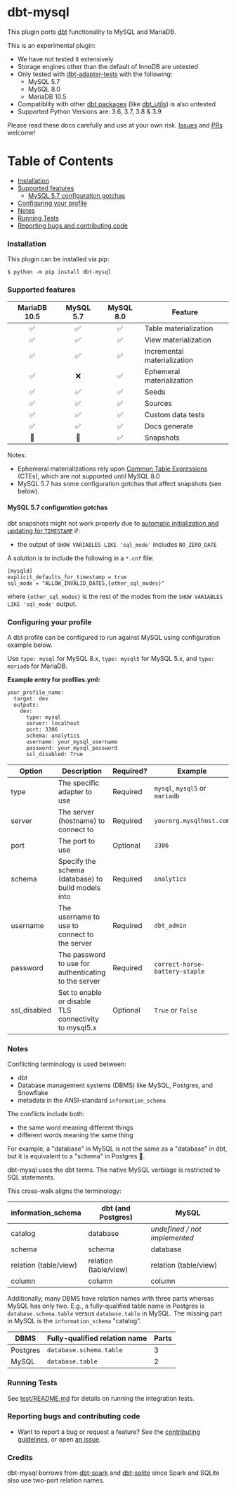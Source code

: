 # dbt-mysql

This plugin ports [dbt](https://getdbt.com) functionality to MySQL and MariaDB.

This is an experimental plugin:
- We have not tested it extensively
- Storage engines other than the default of InnoDB are untested
- Only tested with [dbt-adapter-tests](https://github.com/dbt-labs/dbt-adapter-tests) with the following:
  - MySQL 5.7
  - MySQL 8.0
  - MariaDB 10.5
- Compatiblity with other [dbt packages](https://hub.getdbt.com/) (like [dbt_utils](https://hub.getdbt.com/dbt-labs/dbt_utils/latest/)) is also untested
- Supported Python Versions are: 3.6, 3.7, 3.8 & 3.9

Please read these docs carefully and use at your own risk. [Issues](https://github.com/dbeatty10/dbt-mysql/issues/new) and [PRs](https://github.com/dbeatty10/dbt-mysql/blob/main/CONTRIBUTING.rst#contributing) welcome!

Table of Contents
=================

   * [Installation](#installation)
   * [Supported features](#supported-features)
      * [MySQL 5.7 configuration gotchas](#mysql-57-configuration-gotchas)
   * [Configuring your profile](#configuring-your-profile)
   * [Notes](#notes)
   * [Running Tests](#running-tests)
   * [Reporting bugs and contributing code](#reporting-bugs-and-contributing-code)

### Installation
This plugin can be installed via pip:

```shell
$ python -m pip install dbt-mysql
```

### Supported features

| MariaDB 10.5 | MySQL 5.7 | MySQL 8.0 | Feature                     |
|:---------:|:---------:|:---:|-----------------------------|
|     ✅     |     ✅     |  ✅  | Table materialization       |
|     ✅     |     ✅     |  ✅  | View materialization        |
|     ✅     |     ✅     |  ✅  | Incremental materialization |
|     ✅     |     ❌     |  ✅  | Ephemeral materialization   |
|     ✅     |     ✅     |  ✅  | Seeds                       |
|     ✅     |     ✅     |  ✅  | Sources                     |
|     ✅     |     ✅     |  ✅  | Custom data tests           |
|     ✅     |     ✅     |  ✅  | Docs generate               |
|     🤷     |     🤷     |  ✅  | Snapshots                   |

Notes:
- Ephemeral materializations rely upon [Common Table Expressions](https://en.wikipedia.org/wiki/Hierarchical_and_recursive_queries_in_SQL) (CTEs), which are not supported until MySQL 8.0
- MySQL 5.7 has some configuration gotchas that affect snapshots (see below).

#### MySQL 5.7 configuration gotchas

dbt snapshots might not work properly due to [automatic initialization and updating for `TIMESTAMP`](https://dev.mysql.com/doc/refman/5.7/en/timestamp-initialization.html) if:
- the output of `SHOW VARIABLES LIKE 'sql_mode'` includes `NO_ZERO_DATE`

A solution is to include the following in a `*.cnf` file:
```
[mysqld]
explicit_defaults_for_timestamp = true
sql_mode = "ALLOW_INVALID_DATES,{other_sql_modes}"
```
where `{other_sql_modes}` is the rest of the modes from the `SHOW VARIABLES LIKE 'sql_mode'` output.

### Configuring your profile

A dbt profile can be configured to run against MySQL using configuration example below.

Use `type: mysql` for MySQL 8.x, `type: mysql5` for MySQL 5.x, and `type: mariadb` for MariaDB.

**Example entry for profiles.yml:**

```
your_profile_name:
  target: dev
  outputs:
    dev:
      type: mysql
      server: localhost
      port: 3306
      schema: analytics
      username: your_mysql_username
      password: your_mysql_password
      ssl_disabled: True
```

| Option          | Description                                                                         | Required?                                                          | Example                                        |
| --------------- | ----------------------------------------------------------------------------------- | ------------------------------------------------------------------ | ---------------------------------------------- |
| type            | The specific adapter to use                                                         | Required                                                           | `mysql`, `mysql5` or `mariadb`                            |
| server          | The server (hostname) to connect to                                                 | Required                                                           | `yourorg.mysqlhost.com`                        |
| port            | The port to use                                                                     | Optional                                                           | `3306`                                         |
| schema          | Specify the schema (database) to build models into                                  | Required                                                           | `analytics`                                    |
| username        | The username to use to connect to the server                                        | Required                                                           | `dbt_admin`                                    |
| password        | The password to use for authenticating to the server                                | Required                                                           | `correct-horse-battery-staple`                 |
| ssl_disabled    | Set to enable or disable TLS connectivity to mysql5.x                               | Optional                                                           | `True` or `False`                              |

### Notes

Conflicting terminology is used between:
- dbt
- Database management systems (DBMS) like MySQL, Postgres, and Snowflake
- metadata in the ANSI-standard `information_schema`

The conflicts include both:
- the same word meaning different things
- different words meaning the same thing

For example, a "database" in MySQL is not the same as a "database" in dbt, but it is equivalent to a "schema" in Postgres 🤯.

dbt-mysql uses the dbt terms. The native MySQL verbiage is restricted to SQL statements.

This cross-walk aligns the terminology:

| information_schema    | dbt (and Postgres)           | MySQL                            |
| --------------------- | ---------------------------- | -------------------------------- |
| catalog               |  database                    | _undefined / not implemented_    |
| schema                |  schema                      | database                         |
| relation (table/view) |  relation (table/view)       | relation (table/view)            |
| column                |  column                      | column                           |

Additionally, many DBMS have relation names with three parts whereas MySQL has only two. E.g., a fully-qualified table name in Postgres is `database.schema.table` versus `database.table` in MySQL. The missing part in MySQL is the `information_schema` "catalog".

| DBMS               | Fully-qualified relation name | Parts      |
| ------------------ | ----------------------------- | ---------- |
| Postgres           |  `database.schema.table`      | 3          |
| MySQL              |  `database.table`             | 2          |

### Running Tests

See [test/README.md](test/README.md) for details on running the integration tests.

### Reporting bugs and contributing code

-   Want to report a bug or request a feature? See the [contributing guidelines](https://github.com/dbeatty10/dbt-mysql/blob/main/CONTRIBUTING.rst#contributing), or open [an issue](https://github.com/dbeatty10/dbt-mysql/issues/new).

### Credits

dbt-mysql borrows from [dbt-spark](https://github.com/dbt-labs/dbt-spark) and [dbt-sqlite](https://github.com/codeforkjeff/dbt-sqlite) since Spark and SQLite also use two-part relation names.
